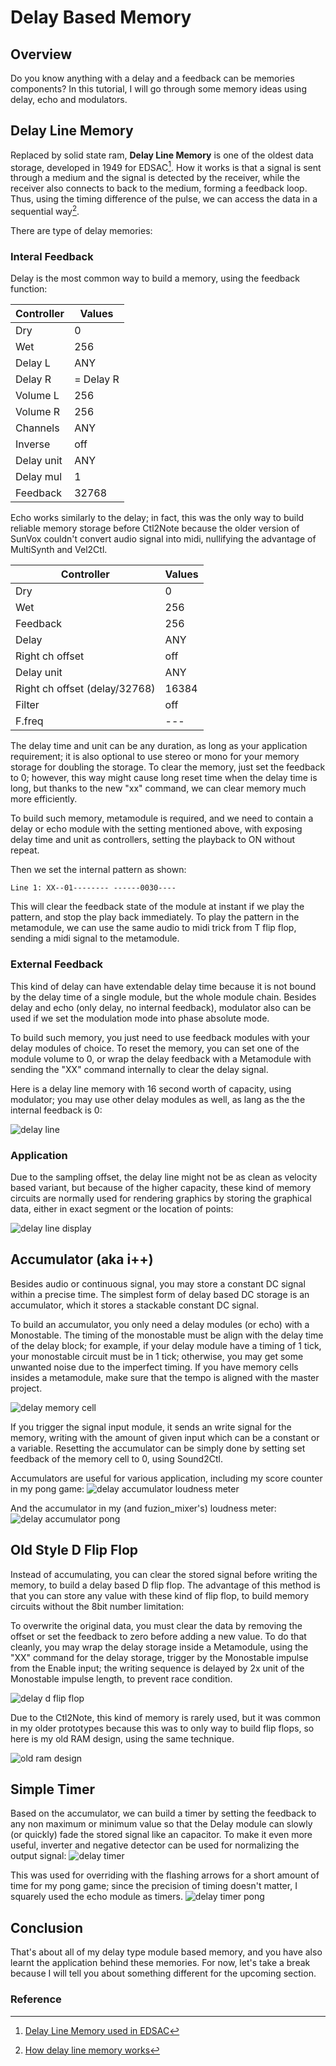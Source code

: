 # Delay Based Memory

## Overview
Do you know anything with a delay and a feedback can be memories components? In this tutorial, I will go through some memory ideas using delay, echo and modulators.

## Delay Line Memory
Replaced by solid state ram, **Delay Line Memory** is one of the oldest data storage, developed in 1949 for EDSAC[^edsac]. How it works is that a signal is sent through a medium and the signal is detected by the receiver, while the receiver also connects to back to the medium, forming a feedback loop. Thus, using the timing difference of the pulse, we can access the data in a sequential way[^h_dllm_w]. 

There are type of delay memories:

### Interal Feedback
Delay is the most common way to build a memory, using the feedback function:

| Controller | Values      |
|------------|-------------|
| Dry        | 0           |
| Wet        | 256         |
| Delay L    | ANY         |
| Delay R    | = Delay R   |
| Volume L   | 256         |
| Volume R   | 256         |
| Channels   | ANY         |
| Inverse    | off         |
| Delay unit | ANY         |
| Delay mul  | 1           |
| Feedback   | 32768       |

Echo works similarly to the delay; in fact, this was the only way to build reliable memory storage before Ctl2Note because the older version of SunVox couldn't convert audio signal into midi, nullifying the advantage of MultiSynth and Vel2Ctl.

| Controller                   | Values      |
|------------------------------|-------------|
| Dry                          | 0           |
| Wet                          | 256         |
| Feedback                     | 256         |
| Delay                        | ANY         |
| Right ch offset              | off         |
| Delay unit                   | ANY         |
| Right ch offset (delay/32768)| 16384       |
| Filter                       | off         |
| F.freq                       | ---         |

The delay time and unit can be any duration, as long as your application requirement; it is also optional to use stereo or mono for your memory storage for doubling the storage. To clear the memory, just set the feedback to 0; however, this way might cause long reset time when the delay time is long, but thanks to the new "xx" command, we can clear memory much more efficiently.

To build such memory, metamodule is required, and we need to contain a delay or echo module with the setting mentioned above, with exposing delay time and unit as controllers, setting the playback to ON without repeat. 

Then we set the internal pattern as shown:

```
Line 1: XX--01-------- ------0030----
```

This will clear the feedback state of the module at instant if we play the pattern, and stop the play back immediately. To play the pattern in the metamodule, we can use the same audio to midi trick from T flip flop, sending a midi signal to the metamodule.

### External Feedback
This kind of delay can have extendable delay time because it is not bound by the delay time of a single module, but the whole module chain. Besides delay and echo (only delay, no internal feedback), modulator also can be used if we set the modulation mode into phase absolute mode. 

To build such memory, you just need to use feedback modules with your delay modules of choice. To reset the memory, you can set one of the module volume to 0, or wrap the delay feedback with a Metamodule with sending the "XX" command internally to clear the delay signal. 

Here is a delay line memory with 16 second worth of capacity, using modulator; you may use other delay modules as well, as lang as the the internal feedback is 0:

![delay line](../images/memory_circuits/delay_line_internal.png)

### Application
Due to the sampling offset, the delay line might not be as clean as velocity based variant, but because of the higher capacity, these kind of memory circuits are normally used for rendering graphics by storing the graphical data, either in exact segment or the location of points:

![delay line display](../images/memory_circuits/early_display_driver.png)

## Accumulator (aka i++)
Besides audio or continuous signal, you may store a constant DC signal within a precise time. The simplest form of delay based DC storage is an accumulator, which it stores a stackable constant DC signal. 

To build an accumulator, you only need a delay modules (or echo) with a Monostable. The timing of the monostable must be align with the delay time of the delay block; for example, if your delay module have a timing of 1 tick, your monostable circuit must be in 1 tick; otherwise, you may get some unwanted noise due to the imperfect timing. If you have memory cells insides a metamodule, make sure that the tempo is aligned with the master project.

![delay memory cell](../images/memory_circuits/delay_memory_cell.png)

If you trigger the signal input module, it sends an write signal for the memory, writing with the amount of given input which can be a constant or a variable. Resetting the accumulator can be simply done by setting set feedback of the memory cell to 0, using Sound2Ctl.

Accumulators are useful for various application, including my score counter in my pong game:
![delay accumulator loudness meter](../images/memory_circuits/pong_accumulator.png)

And the accumulator in my (and fuzion_mixer's) loudness meter:
![delay accumulator pong](../images/memory_circuits/loudness_meter_accumulator.png)

## Old Style D Flip Flop
Instead of accumulating, you can clear the stored signal before writing the memory, to build a delay based D flip flop. The advantage of this method is that you can store any value with these kind of flip flop, to build memory circuits without the 8bit number limitation:

To overwrite the original data, you must clear the data by removing the offset or set the feedback to zero before adding a new value. To do that cleanly, you may wrap the delay storage inside a Metamodule, using the "XX" command for the delay storage, trigger by the Monostable impulse from the Enable input; the writing sequence is delayed by 2x unit of the Monostable impulse length, to prevent race condition.

![delay d flip flop](../images/memory_circuits/delay_d_flip_flop.png)

Due to the Ctl2Note, this kind of memory is rarely used, but it was common in my older prototypes because this was to only way to build flip flops, so here is my old RAM design, using the same technique.

![old ram design](../images/memory_circuits/old_ram_prototype.png)

## Simple Timer
Based on the accumulator, we can build a timer by setting the feedback to any non maximum or minimum value so that the Delay module can slowly (or quickly) fade the stored signal like an capacitor. To make it even more useful, inverter and negative detector can be used for normalizing the output signal:
![delay timer](../images/memory_circuits/delay_timer.png)


This was used for overriding with the flashing arrows for a short amount of time for my pong game; since the precision of timing doesn't matter, I squarely used the echo module as timers.
![delay timer pong](../images/memory_circuits/pong_delay_timer.png)

## Conclusion
That's about all of my delay type module based memory, and you have also learnt the application behind these memories. For now, let's take a break because I will tell you about something different for the upcoming section.




### Reference
[^edsac]:[Delay Line Memory used in EDSAC](https://www.computerhistory.org/timeline/1949/#169ebbe2ad45559efbc6eb35720e7a1f)

[^h_dllm_w]:[How delay line memory works](https://www.computerhistory.org/revolution/memory-storage/8/309)